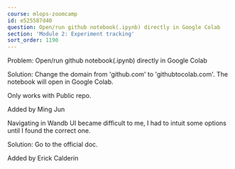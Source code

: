 ```yaml
---
course: mlops-zoomcamp
id: e525587d40
question: Open/run github notebook(.ipynb) directly in Google Colab
section: 'Module 2: Experiment tracking'
sort_order: 1190
---
```


Problem: Open/run github notebook(.ipynb) directly in Google Colab

Solution: Change the domain from 'github.com' to 'githubtocolab.com'. The notebook will open in Google Colab.

Only works with Public repo.

Added by Ming Jun

Navigating in Wandb UI became difficult to me, I had to intuit some options until I found the correct one.

Solution: Go to the official doc.

Added by Erick Calderin

